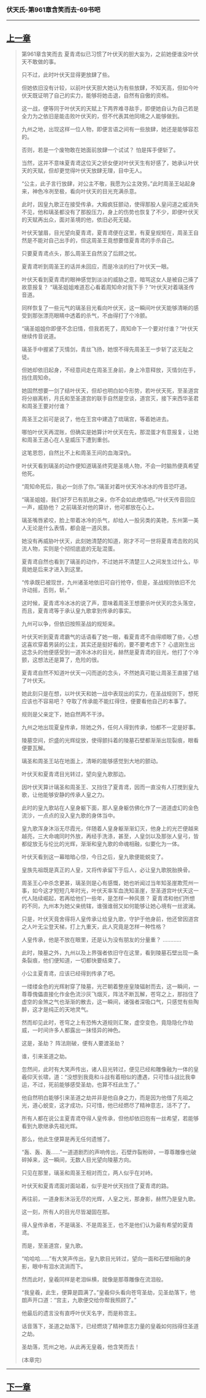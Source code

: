 ### 伏天氏-第961章含笑而去-69书吧

--------
[上一章](./078d44431c1296c40f284216b9e2120e.md)
--------


>
>
>
>第961章含笑而去
>夏青鸢似已习惯了叶伏天的胆大妄为，之前她便谁没叶伏天不敢做的事。
>
>只不过，此时叶伏天显得更放肆了些。
>
>但她依旧没有计较，以前叶伏天胆大她认为有些放肆，不知天高，但如今叶伏天既证明了自己的实力，能够将她击退，自然有自傲的资格。
>
>这一战，便等同于叶伏天的天赋上下两界难寻敌手，即便她自认为自己若是全力为之依旧是能击败叶伏天的，但不代表其他同境之人能够做到。
>
>九州之地，出现这样一位人物，即便言语之间有一些放肆，她还是能够容忍的。
>
>否则，若是一个废物敢在她面前放肆一个试试？
>怕是挥手便斩了。
>
>当然，这并不意味夏青鸢这位天之骄女便对叶伏天生有好感了，她承认叶伏天的天赋，但却更觉得叶伏天放肆无理，目中无人。
>
>“公主，此子言行放肆，对公主不敬，我愿为公主效劳。”此时周圣王站起身来，神色冷冽至极，看向叶伏天的目光充满杀意。
>
>此时，因皇九歌正在接受传承，大殿疯狂颤动，使得那股人皇问道之威消失不见，他和璃圣都没有了那股压力，身上的伤势也恢复了不少，即便叶伏天的天赋再出众，面对圣境的他，依旧必死无疑。
>
>叶伏天皱眉，目光望向夏青鸢，夏青鸢便在这里，有夏皇规矩在，周圣王自然是不能对自己出手的，但这周圣王竟想要借夏青鸢的手杀自己。
>
>只要夏青鸢点头，那么周圣王自然没了后顾之忧。
>
>夏青鸢听到周圣王的话并未回应，而是冷淡的扫了叶伏天一眼。
>
>叶伏天看到夏青鸢的眼神感觉到淡淡的威胁之意，暗骂这女人是被自己揍了故意报复？
>“璃圣姐姐难道忍心看着周知命对我下手？”叶伏天对着璃圣传音道。
>
>同样恢复了一些元气的璃圣目光看向叶伏天，这一瞬间叶伏天能够清晰的感受到那张漂亮眼睛中透着的杀气，不由得打了个冷颤。
>
>“璃圣姐姐你即便不念旧情，但我若死了，周知命下一个要对付谁？”叶伏天继续传音说道。
>
>璃圣手中握紧了灭情剑，青丝飞扬，她恨不得先周圣王一步斩了这无耻之徒。
>
>但她却依旧起身，不经意间走在周圣王身前，身上冷意释放，灭情剑在手，挡住周知命。
>
>她固然想要一剑了结叶伏天，但却也明白如今形势，若叶伏天死，至圣道宫将分崩离析，月氏和至圣道宫的联手自然是空谈，道宫灭，接下来西华圣君和周圣王要对付谁？
>
>周圣王之前可是说了，他在王宫中建造了琉璃宫，等着她进去。
>
>哪怕叶伏天再混账，但确实是她算计叶伏天在先，那混蛋才有意报复，让她和周圣王道心在人皇威压下遭到重创。
>
>这笔恩怨，自然比不上和周圣王间的血海深仇。
>
>叶伏天看到璃圣的动作便知道璃圣终究是圣境人物，不会一时脑热便真希望他死。
>
>“周知命死后，我必一剑杀了你。”璃圣对着叶伏天冷冰冰的传音恐吓道。
>
>“璃圣姐姐，我们好歹已有肌肤之亲，你不会如此绝情吧。”叶伏天传音回应一声，威胁他？
>之前璃圣对他的算计，他可都放在心上。
>
>璃圣嘴唇紧咬，脸上带着冰冷的杀气，却给人一股另类的美艳，东州第一美人无论是什么表情，都会是一道风景。
>
>她没有再威胁叶伏天，此刻她清楚的知道，刚才不可一世将夏青鸢击败的风流人物，实则是个彻彻底底的无耻混蛋。
>
>夏青鸢自然也看到了璃圣的动作，不过她并不清楚三人之间发生过什么，毕竟她是后来才进入到这里。
>
>“传承既已被现世，九州诸圣地依旧可自行抢夺，但是，圣战规则依旧不允许动摇，否则，斩。”
>
>这时候，夏青鸢冷冰冰的说了声，意味着周圣王想要杀叶伏天的念头落空，而且，夏青鸢等于承认皇九歌拿到传承的事实。
>
>九州可以争，但依旧按照圣战的规矩来。
>
>叶伏天听到夏青鸢霸气的话语看了她一眼，看夏青鸢不由得顺眼了些，心想这喜欢穿着男装的公主，其实还是挺好看的，要不要考虑下？
>心底刚生出这念头的他便感受到一道冷冰冰的目光，赫然是夏青鸢的目光，他打了个冷颤，这想法还是算了，危险的很。
>
>夏青鸢自然不知道叶伏天一闪而逝的念头，不然她真可能让周圣王直接了结了叶伏天。
>
>她此刻只是在想，以叶伏天和她一战中表现出的实力，在圣战规则下，想死应该也不容易吧？
>夺取了传承能不能扛得住，便要看他自己的本事了。
>
>规则是父亲定下，她自然两不干涉。
>
>九州之地出现夏皇传承，除她之外，任何人得到传承，怕都不一定是好事。
>
>陵墓空间，炽盛的光辉绽放，使得颤抖着的陵墓石壁都渐渐出现裂痕，眼看便要瓦解。
>
>璃圣和周圣王站在地面上，清晰的能够感觉到大地的颤动。
>
>叶伏天和夏青鸢目光转过，望向皇九歌那边。
>
>因叶伏天算计璃圣和周圣王、又挡住了夏青鸢，因而一直没有人打搅到皇九歌，让他能够安静的传承人皇之力。
>
>此时的皇九歌站在人皇身躯下面，那人皇身躯仿佛化作了一道道虚幻的金色流沙，一点点的没入皇九歌的身体当中。
>
>皇九歌浑身沐浴无尽霞光，伴随着人皇身躯渐渐幻灭，他身上的光芒便越来越亮，三大命魂同时外放，再经手洗涤，甚至，人皇剑以及那张人皇弓，皆都绽放无与伦比的光辉，渐渐和皇九歌的命魂相融，似要化为一体。
>
>叶伏天看到这一幕暗暗心惊，今日之后，皇九歌便能蜕变了。
>
>皇族先祖既是真正的人皇，又将传承留下于后人，必让皇九歌脱胎换骨。
>
>周圣王心中杀念更甚，璃圣则是心有感慨，她也听闻过当年知圣崖欺荒州一事，如今这才短短几年时光，叶伏天率军血洗知圣崖，至圣道宫叶伏天这一代人陆续崛起，若再给他们一些年，是怎样一种风景？
>夏青鸢和他们所想的不同，九州本为她父亲统辖，谁强谁弱又如何能够让她心境有一丝波澜。
>
>只是，叶伏天竟舍得将人皇传承让给皇九歌，守护于他身前，他还曾因道宫之人叶无尘登天梯，打上九重天，此人究竟是怎样一种性格？
>
>人皇传承，他是不放在眼里，还是认为没有朋友的分量重？
>…………
>
>此时，陵墓之外，九州以及上界强者依旧守在这里，看到陵墓石壁出现一条条裂痕，他们便知道，一切都快要结束了。
>
>小公主夏青鸢，应该已经得到传承了吧。
>
>一缕缕金色的光辉射穿了陵墓，光芒朝着整座皇陵辐射而去，这一瞬间，一尊尊傀儡直接化作金色流沙灰飞烟灭，阵法不断瓦解，苍穹之上，那挡住了虚空的金煞之气也渐渐的散去，这一瞬间，诸强者深吸口气，只感觉有些陶醉，这才是纯正的天地灵气。
>
>然而却见此时，苍穹之上有恐怖大道规则汇聚，虚空变色，竟隐隐化作劫威，一时间许多人都露出一抹怪异的神色。
>
>这是，圣劫？
>阵法刚破，便有人要渡圣劫？
>
>谁，引来圣道之劫。
>
>忽然间，此时有大笑声传出，诸人目光转过，便见已经和雕像融为一体的皇羲仰天长啸，道：“没想到我竟和斗战有着相似的遭遇，只可惜斗战比我幸运，不过，死前能够感受圣劫，也算不枉此生了。”
>
>他自然明白能够引来圣道之劫并非是他自身之力，而是因为他借了先祖之光，道心蜕变，这才成功，只可惜，他已经燃尽了精神意志，活不了了。
>
>所有人都在说公主夏青鸢夺得人皇传承，但他却依旧抱有一丝希望，若能够看到九歌继承先祖光辉。
>
>那么，他此生便算是再无任何遗憾了。
>
>“轰、轰、轰……”一道道剧烈的声响传出，石壁炸裂粉碎，一尊尊雕像也破碎掉来，这一瞬间，无数人目光望向陵墓方向。
>
>只见在那里，璃圣和周圣王相对而立，两人似乎在对峙。
>
>叶伏天和夏青鸢面对面站着，似乎是叶伏天挡住了夏青鸢的路。
>
>再往前，一道身影沐浴无尽的光辉，人皇之光，那身影，赫然乃是皇九歌。
>
>这一刻，所有人的目光尽皆凝固在那。
>
>得人皇传承者，不是璃圣、不是周圣王，也不是他们认为最有希望的夏青鸢。
>
>而是，至圣道宫，皇九歌。
>
>“哈哈哈……”有大笑声传出，皇九歌目光转过，望向一面和石壁相融的身影，眼中有泪水流淌而下。
>
>然而此时，皇羲同样是老泪纵横，就像是那尊雕像在流泪般。
>
>“我皇羲，此生，便算是圆满了。”皇羲仰头看向苍穹圣劫，见圣劫落下，他朗声开口道：“宫主，九歌便交给你帮我照顾了。”
>
>他最后的遗言没有直呼叶伏天名字，而是称宫主。
>
>话音落下，圣道之劫落下，已经燃烧了精神意志力量的皇羲如何挡得住圣道之劫。
>
>圣劫落，荒州之地，从此再无皇羲，他含笑而去！
>
>(本章完)
>
>

--------
[下一章](./0241be1821e6f07cd0bf2be2152b4516.md)
--------
